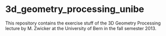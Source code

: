 3d_geometry_processing_unibe
============================

This repository contains the exercise stuff of the 3D Geometry Processing lecture by M. Zwicker at the University of Bern in the fall semester 2013.
